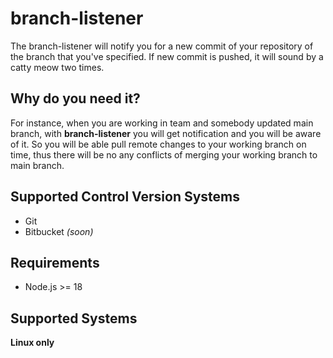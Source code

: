 
# branch-listener
The branch-listener will notify you for a new commit of your repository of the branch that you've specified.
If new commit is pushed, it will sound by a catty meow two times.

## Why do you need it?
For instance, when you are working in team and somebody updated main branch, with **branch-listener** you will get notification and you will be aware of it. So you will be able pull remote changes to your working branch on time, thus there will be no any conflicts of merging your working branch to main branch.

## Supported Control Version Systems
 - Git
 - Bitbucket *(soon)*

## Requirements

 - Node.js >= 18

## Supported Systems
**Linux only**
